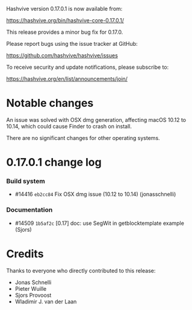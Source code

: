 Hashvive version 0.17.0.1 is now available from:

<https://hashvive.org/bin/hashvive-core-0.17.0.1/>

This release provides a minor bug fix for 0.17.0.

Please report bugs using the issue tracker at GitHub:

<https://github.com/hashvive/hashvive/issues>

To receive security and update notifications, please subscribe to:

<https://hashvive.org/en/list/announcements/join/>

# Notable changes

An issue was solved with OSX dmg generation, affecting macOS 10.12 to 10.14,
which could cause Finder to crash on install.

There are no significant changes for other operating systems.

# 0.17.0.1 change log

### Build system

- #14416 `eb2cc84` Fix OSX dmg issue (10.12 to 10.14) (jonasschnelli)

### Documentation

- #14509 `1b5af2c` [0.17] doc: use SegWit in getblocktemplate example (Sjors)

# Credits

Thanks to everyone who directly contributed to this release:

- Jonas Schnelli
- Pieter Wuille
- Sjors Provoost
- Wladimir J. van der Laan
